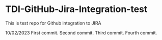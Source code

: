 # TDI-GitHub-Jira-Integration-test
This is test repo for Github integration to JIRA

10/02/2023
First commit.
Second commit. 
Third commit.
Fourth commit.